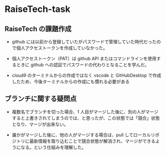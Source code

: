 # RaiseTech-task

## RaiseTech の課題作成

- github には以前から登録していたがパスワードで管理していた時代だったので個人アクセストークンを作成していなかった。

- 個人アクセストークン（PAT）は github API またはコマンドラインを使用するときに github への認証でパスワードの代わりとなることを学んだ。

- cloud9 のターミナルからの作成ではなく vscode と GitHubDesktop で作成したため、今後ターミナルからの作成にも慣れる必要がある

## ブランチに関する疑問点

- 複数名でブランチを切った場合、1 人目がマージした後に、別の人がマージすると上書きされてしまうのでは、と思ったが、この状態では「競合」状態となり、マージが出来ない。

- 誰かがマージした後に、他の人がマージする場合は、pull してローカルリポジトリに最新情報を取り込むことで競合状態が解消され、マージができるようになる。という仕組みを理解した。
